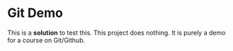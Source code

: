 # Git Demo

This is a **solution** to test this.
This project does nothing. It is purely a demo for a course on Git/Github.
